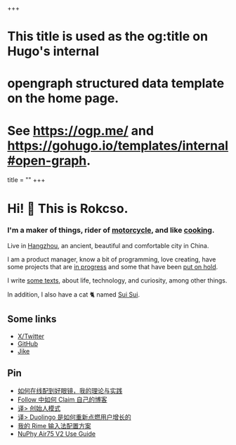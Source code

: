 +++
# This title is used as the og:title on Hugo's internal
# opengraph structured data template on the home page.
# See https://ogp.me/ and https://gohugo.io/templates/internal#open-graph.
title = ""
+++

# Hi! 👋 This is Rokcso.

### I'm a maker of things, rider of [motorcycle](https://www.honda.co.jp/CROSSCUB/), and like [cooking](/t/cooking/).

Live in [Hangzhou](https://zh.wikipedia.org/wiki/%E6%9D%AD%E5%B7%9E%E5%B8%82), an ancient, beautiful and comfortable city in China.

I am a product manager, know a bit of programming, love creating, have some projects that are [in progress](/now) and some that have been [put on hold](/projects).

I write [some texts](/blog), about life, technology, and curiosity, among other things.

In addition, I also have a cat 🐈 named [Sui Sui](/p/suisui).

## Some links

- [X/Twitter](https://x.com/rokcso/)
- [GitHub](https://github.com/rokcso/)
- [Jike](https://okjk.co/RqK5zW)

## Pin

- [如何在线配到好眼镜，我的理论与实践](/p/buy-glasses-online/)
- [Follow 中如何 Claim 自己的博客](/p/follow-claim-feed/)
- [译> 创始人模式](/p/founder-mode)
- [译> Duolingo 是如何重新点燃用户增长的](/p/duolingo-user-growth/)
- [我的 Rime 输入法配置方案](/p/rime-setup/)
- [NuPhy Air75 V2 Use Guide](/p/nuphy-air75-v2-use-guide-en/)